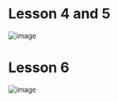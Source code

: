 # Lesson 4 and 5
![image](https://github.com/hmkuklinski/codedex-react/assets/143479397/7ecf7fcc-8c13-466b-8bc0-81c1f0d69c0c)


# Lesson 6
![image](https://github.com/hmkuklinski/codedex-react/assets/143479397/5e4450a1-cbb4-40a2-837c-9ebff0797ab8)
